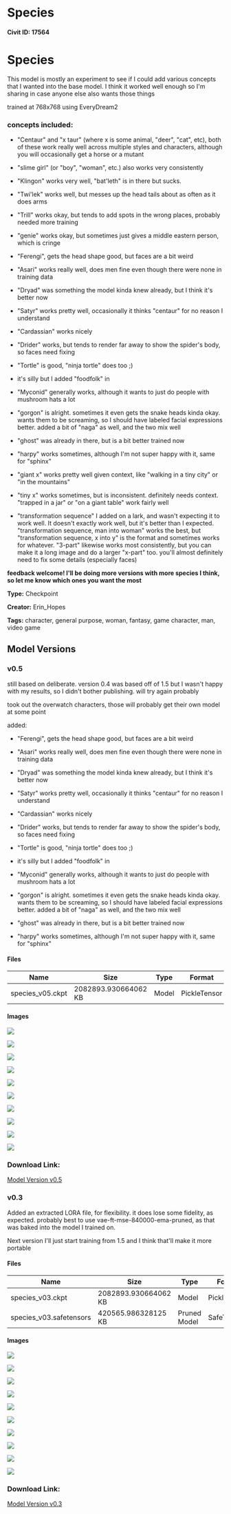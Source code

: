 # Species

#### Civit ID: 17564

<h1>Species</h1><p>This model is mostly an experiment to see if I could add various concepts that I wanted into the base model. I think it worked well enough so I'm sharing in case anyone else also wants those things</p><p>trained at 768x768 using EveryDream2</p><h3>concepts included:</h3><ul><li><p>"Centaur" and "x taur" (where x is some animal, "deer", "cat", etc), both of these work really well across multiple styles and characters, although you will occasionally get a horse or a mutant</p></li><li><p>"slime girl" (or "boy", "woman", etc.) also works very consistently</p></li><li><p>"Klingon" works very well, "bat'leth" is in there but sucks.</p></li><li><p>"Twi'lek" works well, but messes up the head tails about as often as it does arms</p></li><li><p>"Trill" works okay, but tends to add spots in the wrong places, probably needed more training</p></li><li><p>"genie" works okay, but sometimes just gives a middle eastern person, which is cringe</p></li><li><p>"Ferengi", gets the head shape good, but faces are a bit weird</p></li><li><p>"Asari" works really well, does men fine even though there were none in training data</p></li><li><p>"Dryad" was something the model kinda knew already, but I think it's better now</p></li><li><p>"Satyr" works pretty well, occasionally it thinks "centaur" for no reason I understand</p></li><li><p>"Cardassian" works nicely</p></li><li><p>"Drider" works, but tends to render far away to show the spider's body, so faces need fixing</p></li><li><p>"Tortle" is good, "ninja tortle" does too ;)</p></li><li><p>it's silly but I added "foodfolk" in</p></li><li><p>"Myconid" generally works, although it wants to just do people with mushroom hats a lot</p></li><li><p>"gorgon" is alright. sometimes it even gets the snake heads kinda okay. wants them to be screaming, so I should have labeled facial expressions better. added a bit of "naga" as well, and the two mix well</p></li><li><p>"ghost" was already in there, but is a bit better trained now</p></li><li><p>"harpy" works sometimes, although I'm not super happy with it, same for "sphinx"</p></li><li><p>"giant x" works pretty well given context, like "walking in a tiny city" or "in the mountains"</p></li><li><p>"tiny x" works sometimes, but is inconsistent. definitely needs context. "trapped in a jar" or "on a giant table" work fairly well</p></li><li><p>"transformation sequence" I added on a lark, and wasn't expecting it to work well. It doesn't exactly work well, but it's better than I expected. "transformation sequence, man into woman" works the best, but "transformation sequence, x into y" is the format and sometimes works for whatever. "3-part" likewise works most consistently, but you can make it a long image and do a larger "x-part" too. you'll almost definitely need to fix some details (especially faces)</p></li></ul><p></p><p><strong>feedback welcome! I'll be doing more versions with more species I think, so let me know which ones you want the most</strong></p>

**Type:** Checkpoint

**Creator:** Erin_Hopes

**Tags:** character, general purpose, woman, fantasy, game character, man, video game

## Model Versions

### v0.5

<p>still based on deliberate. version 0.4 was based off of 1.5 but I wasn't happy with my results, so I didn't bother publishing. will try again probably</p><p>took out the overwatch characters, those will probably get their own model at some point</p><p></p><p>added:</p><ul><li><p>"Ferengi", gets the head shape good, but faces are a bit weird</p></li><li><p>"Asari" works really well, does men fine even though there were none in training data</p></li><li><p>"Dryad" was something the model kinda knew already, but I think it's better now</p></li><li><p>"Satyr" works pretty well, occasionally it thinks "centaur" for no reason I understand</p></li><li><p>"Cardassian" works nicely</p></li><li><p>"Drider" works, but tends to render far away to show the spider's body, so faces need fixing</p></li><li><p>"Tortle" is good, "ninja tortle" does too ;)</p></li><li><p>it's silly but I added "foodfolk" in</p></li><li><p>"Myconid" generally works, although it wants to just do people with mushroom hats a lot</p></li><li><p>"gorgon" is alright. sometimes it even gets the snake heads kinda okay. wants them to be screaming, so I should have labeled facial expressions better. added a bit of "naga" as well, and the two mix well</p></li><li><p>"ghost" was already in there, but is a bit better trained now </p></li><li><p>"harpy" works sometimes, although I'm not super happy with it, same for "sphinx"</p></li></ul>

#### Files

| Name | Size | Type | Format | Download Url | AutoV1 | AutoV2 | SHA256 | CRC32 | BLAKE3 |
| --- | --- | --- | --- | --- | --- | --- | --- | --- | --- |
| species_v05.ckpt | 2082893.930664062 KB | Model | PickleTensor | https://civitai.com/api/download/models/25724 | E6E32467 | 8A139E8561 | 8A139E856153CD3290BA6A44BC351E2E8AA5F6A80C3AF7A8285F3B8EB8BA5507 | 3C1D84B8 | 932BB79F7BEABEB53D351D6F3343F4D8D90B28F29C815E329DB2E97FB821C6B7 |

#### Images

<p><img src="https://image.civitai.com/xG1nkqKTMzGDvpLrqFT7WA/f41416a5-b338-4837-ff69-50adcd6b7900/width=450/282733.jpeg" /></p>

<p><img src="https://image.civitai.com/xG1nkqKTMzGDvpLrqFT7WA/548270dc-f524-403e-fbda-747d5f5d6300/width=450/282732.jpeg" /></p>

<p><img src="https://image.civitai.com/xG1nkqKTMzGDvpLrqFT7WA/818ce453-5c98-4b99-f927-b460a3dea400/width=450/282731.jpeg" /></p>

<p><img src="https://image.civitai.com/xG1nkqKTMzGDvpLrqFT7WA/63b54f62-0946-4e03-1668-d9684b176d00/width=450/282730.jpeg" /></p>

<p><img src="https://image.civitai.com/xG1nkqKTMzGDvpLrqFT7WA/105a087c-4f72-4aa2-18cc-c6a5435ae900/width=450/282729.jpeg" /></p>

<p><img src="https://image.civitai.com/xG1nkqKTMzGDvpLrqFT7WA/dca6e4bd-09c0-405d-4618-733936d79200/width=450/282728.jpeg" /></p>

<p><img src="https://image.civitai.com/xG1nkqKTMzGDvpLrqFT7WA/1b20dbcb-5e69-48c9-ac7a-f8a3cc0c2400/width=450/282727.jpeg" /></p>

<p><img src="https://image.civitai.com/xG1nkqKTMzGDvpLrqFT7WA/4c60e00e-5428-4f89-a0f8-caefdf42ab00/width=450/282726.jpeg" /></p>

<p><img src="https://image.civitai.com/xG1nkqKTMzGDvpLrqFT7WA/f0f4a9a4-fa8d-4f96-aca0-1fa566bc5600/width=450/282725.jpeg" /></p>

<p><img src="https://image.civitai.com/xG1nkqKTMzGDvpLrqFT7WA/657113d5-f8e0-468c-e0d2-0566ab286000/width=450/282724.jpeg" /></p>

### Download Link:

[Model Version v0.5](https://civitai.com/api/download/models/25724)

### v0.3

<p>Added an extracted LORA file, for flexibility. it does lose some fidelity, as expected. probably best to use vae-ft-mse-840000-ema-pruned, as that was baked into the model I trained on.</p><p>Next version I'll just start training from 1.5 and I think that'll make it more portable</p>

#### Files

| Name | Size | Type | Format | Download Url | AutoV1 | AutoV2 | SHA256 | CRC32 | BLAKE3 |
| --- | --- | --- | --- | --- | --- | --- | --- | --- | --- |
| species_v03.ckpt | 2082893.930664062 KB | Model | PickleTensor | https://civitai.com/api/download/models/20758?type=Model&format=PickleTensor&size=full&fp=fp16 | 9A61C132 | 6F0D8C66E4 | 6F0D8C66E4ECE4D1387737DDEF7AE75B15265D830CABE90281BCA508BA9CB7DB | DEC83465 | DD9452DF52CDBD7120547BB54107D9FC7238DADE9C9A9A31C47F272FA7634644 |
| species_v03.safetensors | 420565.986328125 KB | Pruned Model | SafeTensor | https://civitai.com/api/download/models/20758 | 38516484 | A9F3805345 | A9F3805345A7FA8A6AA428FDBECCBB31DA0A1EB14514DD732A69EFCB214928F9 | 7DDA31DE | 9B095047881696DF961EF25667D68AF65649C88C2469F4BC9736ECFCE98C630F |

#### Images

<p><img src="https://image.civitai.com/xG1nkqKTMzGDvpLrqFT7WA/af0fcc7e-bde3-4439-7615-a62bbb963200/width=450/219741.jpeg" /></p>

<p><img src="https://image.civitai.com/xG1nkqKTMzGDvpLrqFT7WA/8cb8156d-0a06-489b-a514-fea35709fe00/width=450/219742.jpeg" /></p>

<p><img src="https://image.civitai.com/xG1nkqKTMzGDvpLrqFT7WA/c210b728-ec97-43a8-7200-29c338c80800/width=450/221111.jpeg" /></p>

<p><img src="https://image.civitai.com/xG1nkqKTMzGDvpLrqFT7WA/8ab51c36-6a9a-4114-296e-c3effbed7000/width=450/219744.jpeg" /></p>

<p><img src="https://image.civitai.com/xG1nkqKTMzGDvpLrqFT7WA/5c99562c-af0e-4c57-8c47-845a463ccb00/width=450/219743.jpeg" /></p>

<p><img src="https://image.civitai.com/xG1nkqKTMzGDvpLrqFT7WA/aa1bb428-cf3e-41ba-6126-60aa71de9700/width=450/221110.jpeg" /></p>

<p><img src="https://image.civitai.com/xG1nkqKTMzGDvpLrqFT7WA/631fd2d4-1128-4ded-203e-a9ade8e7f100/width=450/221109.jpeg" /></p>

<p><img src="https://image.civitai.com/xG1nkqKTMzGDvpLrqFT7WA/04a129d7-f946-471b-5c14-1e1195a9f100/width=450/221108.jpeg" /></p>

<p><img src="https://image.civitai.com/xG1nkqKTMzGDvpLrqFT7WA/dc61a46d-d10e-4000-0f8d-7d549a587300/width=450/221107.jpeg" /></p>

<p><img src="https://image.civitai.com/xG1nkqKTMzGDvpLrqFT7WA/0a3b231e-05da-43f1-a621-8556b926cc00/width=450/221106.jpeg" /></p>

### Download Link:

[Model Version v0.3](https://civitai.com/api/download/models/20758)


